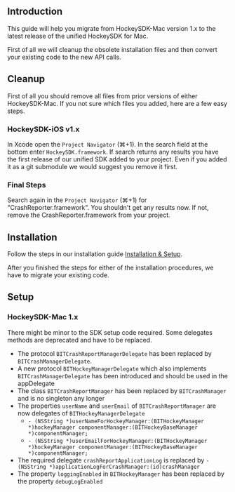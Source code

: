 ## Introduction

This guide will help you migrate from HockeySDK-Mac version 1.x to the latest release of the unified HockeySDK for Mac.

First of all we will cleanup the obsolete installation files and then convert your existing code to the new API calls.

## Cleanup

First of all you should remove all files from prior versions of either HockeySDK-Mac. If you not sure which files you added, here are a few easy steps.

### HockeySDK-iOS v1.x

In Xcode open the `Project Navigator` (⌘+1). In the search field at the bottom enter `HockeySDK.framework`. If search returns any results you have the first release of our unified SDK added to your project. Even if you added it as a git submodule we would suggest you remove it first.

### Final Steps

Search again in the `Project Navigator` (⌘+1) for "CrashReporter.framework". You shouldn't get any results now. If not, remove the CrashReporter.framework from your project.

## Installation

Follow the steps in our installation guide [Installation & Setup](Guide-Installation-Setup).

After you finished the steps for either of the installation procedures, we have to migrate your existing code.

## Setup

### HockeySDK-Mac 1.x

There might be minor to the SDK setup code required. Some delegates methods are deprecated and have to be replaced.

- The protocol `BITCrashReportManagerDelegate` has been replaced by `BITCrashManagerDelegate`.
- A new protocol `BITHockeyManagerDelegate` which also implements `BITCrashManagerDelegate` has been introduced and should be used in the appDelegate
- The class `BITCrashReportManager` has been replaced by `BITCrashManager` and is no singleton any longer
- The properties `userName` and `userEmail` of `BITCrashReportManager` are now delegates of `BITHockeyManagerDelegate`
  - `- (NSString *)userNameForHockeyManager:(BITHockeyManager *)hockeyManager componentManager:(BITHockeyBaseManager *)componentManager;`
  - `- (NSString *)userEmailForHockeyManager:(BITHockeyManager *)hockeyManager componentManager:(BITHockeyBaseManager *)componentManager;`
- The required delegate `crashReportApplicationLog` is replaced by `-(NSString *)applicationLogForCrashManager:(id)crashManager`
- The property `loggingEnabled` in `BITHockeyManager` has been replaced by the property `debugLogEnabled`
